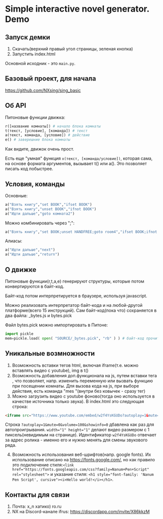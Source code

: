 # Simple interactive novel generator. Demo

## Запуск демки
1. Скачать(верхний правый угол страницы, зеленая кнопка)
2. Запустить index.html

Основной исходник - это `main.py`.

## Базовый проект, для начала
https://github.com/NXsing/sing_basic

## Об API

Питоновые функции движка:
```python
r([название комнаты]) # начало блока комнаты
t(текст, [условие], [команда]) # текст
a(текст, команда, [условие]) # действие
e() # заверешние блока комнаты
```
Как видите, движок очень прост.

Есть еще "умная" функция `x(текст, [команда/условие])`, которая сама, на основе формата аргументов, вызывает t() или a(). Это позволяет писать код побыстрее.

## Условия, команды

Основные:
```python
a("Взять книгу","set BOOK","ifset BOOK")
a("Взять книгу","unset BOOK","ifnot BOOK")
a("Идти дальше","goto комната2")
```

Можно комбинировать через ";":
```python
a("Взять книгу","set BOOK;unset HANDFREE;goto room4","ifset BOOK;ifnot VISITED4")
```

Алиасы:
```python
a("Идти дальше","next")
a("Идти дальше","return")
```

## О движке

Питоновые функции(r,t,a,e) генерируют структуры, которые потом конвертируются в байт-код.

Байт-код потом интерпретируется в браузере, используя javascript.

Можно реализовать интерпретатор байт-кода и на любой-другой платформе(всего 15 инструкций). Сам байт-код(пока что) сохраняется в два файла: _bytes.js и bytes.pick

Файл bytes.pick можно импортировать в Питоне:
```python
import pickle
mem=pickle.load( open( "SOURCE/_bytes.pick", "rb" ) ) # байт-код прочитан
```

## Уникальные возмножности

1. Возможность вставки тегов html, включая iframe(т.е. можно вставлять видео с youtube), img в t()
2. Возможность добавления доп.функционала на js, путем вставки тега <script>j++</script>, что позволяет, напр. изменить переменную или вызвать функцию при посещении комнаты. Для вызова кода на js, при выборе действия, есть команда "mes <script>j++</script>"(внутри без ковычек - сразу тег)
3. Можно загрузить видео с youtube фоново(тогда оно используется в качестве источника только звука). В index.html это следующая строка:
```html
<iframe src="https://www.youtube.com/embed/w2f4YsKGUDo?autoplay=1&mute=0&volume=100&showinfo=0" width="1" height="1" frameborder="0" allowfullscreen></iframe>
```
Строка `?autoplay=1&mute=0&volume=100&showinfo=0` дбавлена как раз для автопроигрывания. `width="1" height="1"` делают видео размером с 1 пиксель(невидимым на странице). Идентификатор `w2f4YsKGUDo` отвечает за адрес ролика - именно его и нужно менять для смены звукового ряда.

4. Возможность использования веб-шрифтов(напр. google fonts). Их использование описано на https://fonts.google.com/, но как правило это подключение стиля:```<link href="https://fonts.googleapis.com/css?family=Nanum+Pen+Script" rel="stylesheet">``` и указание стиля: ```<h1 style="font-family: 'Nanum Pen Script', cursive"><i>Hello world!</i></h1>```.

## Контакты для связи

1. Почта: x_n хатико) ro.ru
2. NX на Discord-канале ifrus: https://discordapp.com/invite/X86kkzM
